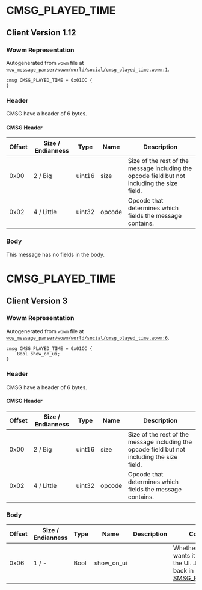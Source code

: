 # CMSG_PLAYED_TIME

## Client Version 1.12

### Wowm Representation

Autogenerated from `wowm` file at [`wow_message_parser/wowm/world/social/cmsg_played_time.wowm:1`](https://github.com/gtker/wow_messages/tree/main/wow_message_parser/wowm/world/social/cmsg_played_time.wowm#L1).
```rust,ignore
cmsg CMSG_PLAYED_TIME = 0x01CC {
}
```
### Header

CMSG have a header of 6 bytes.

#### CMSG Header

| Offset | Size / Endianness | Type   | Name   | Description |
| ------ | ----------------- | ------ | ------ | ----------- |
| 0x00   | 2 / Big           | uint16 | size   | Size of the rest of the message including the opcode field but not including the size field.|
| 0x02   | 4 / Little        | uint32 | opcode | Opcode that determines which fields the message contains.|

### Body

This message has no fields in the body.

# CMSG_PLAYED_TIME

## Client Version 3

### Wowm Representation

Autogenerated from `wowm` file at [`wow_message_parser/wowm/world/social/cmsg_played_time.wowm:6`](https://github.com/gtker/wow_messages/tree/main/wow_message_parser/wowm/world/social/cmsg_played_time.wowm#L6).
```rust,ignore
cmsg CMSG_PLAYED_TIME = 0x01CC {
    Bool show_on_ui;
}
```
### Header

CMSG have a header of 6 bytes.

#### CMSG Header

| Offset | Size / Endianness | Type   | Name   | Description |
| ------ | ----------------- | ------ | ------ | ----------- |
| 0x00   | 2 / Big           | uint16 | size   | Size of the rest of the message including the opcode field but not including the size field.|
| 0x02   | 4 / Little        | uint32 | opcode | Opcode that determines which fields the message contains.|

### Body

| Offset | Size / Endianness | Type | Name | Description | Comment |
| ------ | ----------------- | ---- | ---- | ----------- | ------- |
| 0x06 | 1 / - | Bool | show_on_ui |  | Whether the clients wants it shown on the UI. Just ping it back in [SMSG_PLAYED_TIME](./smsg_played_time.md) |

